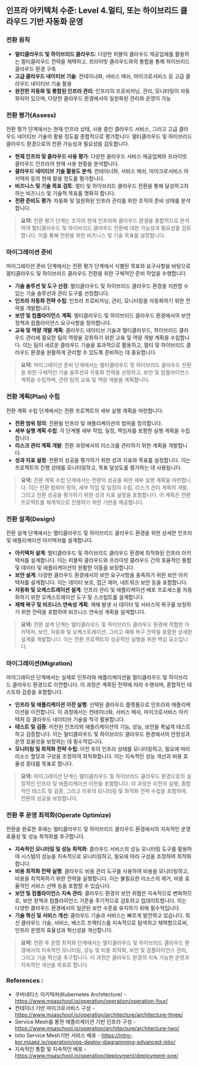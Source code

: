 ## 인프라 아키텍처 수준: Level 4.멀티, 또는 하이브리드 클라우드 기반 자동화 운영

### 전환 원칙
- **멀티클라우드 및 하이브리드 클라우드**: 다양한 퍼블릭 클라우드 제공업체를 활용하는 멀티클라우드 전략을 채택하고, 프라이빗 클라우드와의 통합을 통해 하이브리드 클라우드 환경 구축  
- **고급 클라우드 네이티브 기술**: 컨테이너화, 서비스 메쉬, 마이크로서비스 등 고급 클라우드 네이티브 기술 활용 
- **완전한 자동화 및 통합된 인프라 관리**: 인프라의 프로비저닝, 관리, 모니터링이 자동화되어 있으며, 다양한 클라우드 환경에서의 일원화된 관리와 운영이 가능

### 전환 평가(Assess)
전환 평가 단계에서는 현재 인프라 상태, 사용 중인 클라우드 서비스, 그리고 고급 클라우드 네이티브 기술의 활용 정도를 종합적으로 평가합니다. 멀티클라우드 및 하이브리드 클라우드 환경으로의 전환 가능성과 필요성을 검토합니다.
- **현재 인프라 및 클라우드 사용 평가**: 다양한 클라우드 서비스 제공업체와 프라이빗 클라우드 인프라의 현재 사용 현황을 분석합니다.
- **클라우드 네이티브 기술 활용도 분석**: 컨테이너화, 서비스 메쉬, 마이크로서비스 아키텍처 등의 현재 활용 정도를 평가합니다.
- **비즈니스 및 기술 목표 검토**: 멀티 및 하이브리드 클라우드 전환을 통해 달성하고자 하는 비즈니스 및 기술적 목표를 명확히 합니다.
- **전환 준비도 평가**: 자동화 및 일원화된 인프라 관리를 위한 조직의 준비 상태를 분석합니다.

> **요약:** 전환 평가 단계는 조직의 현재 인프라와 클라우드 환경을 종합적으로 분석하여 멀티클라우드 및 하이브리드 클라우드 전환에 대한 가능성과 필요성을 검토합니다. 이를 통해 전환을 위한 비즈니스 및 기술 목표를 설정합니다.

### 마이그레이션 준비
마이그레이션 준비 단계에서는 전환 평가 단계에서 식별된 목표와 요구사항을 바탕으로 멀티클라우드 및 하이브리드 클라우드 전환을 위한 구체적인 준비 작업을 수행합니다.
- **기술 솔루션 및 도구 선정**: 멀티클라우드 및 하이브리드 클라우드 환경을 지원할 수 있는 기술 솔루션과 관리 도구를 선정합니다.
- **인프라 자동화 전략 수립**: 인프라 프로비저닝, 관리, 모니터링을 자동화하기 위한 전략을 개발합니다.
- **보안 및 컴플라이언스 계획**: 멀티클라우드 및 하이브리드 클라우드 환경에서의 보안 정책과 컴플라이언스 요구사항을 정의합니다.
- **교육 및 역량 개발 계획**: 클라우드 네이티브 기술과 멀티클라우드, 하이브리드 클라우드 관리에 필요한 팀의 역량을 강화하기 위한 교육 및 역량 개발 계획을 수립합니다. 이는 팀이 새로운 클라우드 기술을 효과적으로 활용하고, 멀티 및 하이브리드 클라우드 환경을 원활하게 관리할 수 있도록 준비하는 데 중요합니다.

> **요약:** 마이그레이션 준비 단계에서는 멀티클라우드 및 하이브리드 클라우드 전환을 위한 구체적인 기술 솔루션과 자동화 전략을 선정하고, 보안 및 컴플라이언스 계획을 수립하며, 관련 팀의 교육 및 역량 개발을 계획합니다.

### 전환 계획(Plan) 수립
전환 계획 수립 단계에서는 전환 프로젝트의 세부 실행 계획을 마련합니다.
- **전환 범위 정의**: 전환될 인프라 및 애플리케이션의 범위를 정의합니다.
- **세부 실행 계획 수립**: 각 단계별 세부 작업, 일정, 책임자를 포함한 실행 계획을 수립합니다.
- **리스크 관리 계획 개발**: 전환 과정에서의 리스크를 관리하기 위한 계획을 개발합니다.
- **성과 지표 설정**: 전환의 성공을 평가하기 위한 성과 지표와 목표를 설정합니다. 이는 프로젝트의 진행 상태를 모니터링하고, 목표 달성도를 평가하는 데 사용됩니다.

> **요약:** 전환 계획 수립 단계에서는 전환의 성공을 위한 세부 실행 계획을 마련합니다. 이는 전환 범위의 정의, 세부 작업 및 일정의 수립, 리스크 관리 계획의 개발, 그리고 전환 성공을 평가하기 위한 성과 지표 설정을 포함합니다. 이 계획은 전환 프로젝트를 체계적으로 진행하기 위한 기반을 제공합니다.

### 전환 설계(Design)
전환 설계 단계에서는 멀티클라우드 및 하이브리드 클라우드 환경을 위한 상세한 인프라 및 애플리케이션 아키텍처를 설계합니다.
- **아키텍처 설계**: 멀티클라우드 및 하이브리드 클라우드 환경에 최적화된 인프라 아키텍처를 설계합니다. 이는 퍼블릭 클라우드와 프라이빗 클라우드 간의 효율적인 통합 및 데이터 및 애플리케이션의 원활한 이동을 보장합니다.
- **보안 설계**: 다양한 클라우드 환경에서의 보안 요구사항을 충족하기 위한 보안 아키텍처를 설계합니다. 이는 데이터 보호, 접근 제어, 네트워크 보안 등을 포함합니다.
- **자동화 및 오케스트레이션 설계**: 인프라 관리 및 애플리케이션 배포 프로세스를 자동화하기 위한 오케스트레이션 도구 및 스크립트를 설계합니다.
- **재해 복구 및 비즈니스 연속성 계획**: 재해 발생 시 데이터 및 서비스의 복구를 보장하기 위한 전략을 포함하여 비즈니스 연속성 계획을 설계합니다.

> **요약:** 전환 설계 단계는 멀티클라우드 및 하이브리드 클라우드 환경에 적합한 아키텍처, 보안, 자동화 및 오케스트레이션, 그리고 재해 복구 전략을 포함한 상세한 설계를 개발합니다. 이는 전환 프로젝트의 성공적인 실행을 위한 핵심 요소입니다.


### 마이그레이션(Migration)
마이그레이션 단계에서는 실제로 인프라와 애플리케이션을 멀티클라우드 및 하이브리드 클라우드 환경으로 이전합니다. 이 과정은 계획된 전략에 따라 수행되며, 종합적인 테스트와 검증을 포함합니다.
- **인프라 및 애플리케이션 이전 실행**: 선택된 클라우드 플랫폼으로 인프라와 애플리케이션을 이전합니다. 이 과정에서는 컨테이너화, 서비스 메쉬, 마이크로서비스 아키텍처 등 클라우드 네이티브 기술을 적극 활용합니다.
- **테스트 및 검증**: 이전된 인프라와 애플리케이션의 기능, 성능, 보안을 폭넓게 테스트하고 검증합니다. 이는 멀티클라우드 및 하이브리드 클라우드 환경에서의 안정성과 운영 효율성을 보장하는 데 필수적입니다.
- **모니터링 및 최적화 전략 수립**: 이전 후의 인프라 상태를 모니터링하고, 필요에 따라 리소스 할당과 구성을 조정하여 최적화합니다. 이는 지속적인 성능 개선과 비용 효율성 증대를 목표로 합니다.

> **요약:** 마이그레이션 단계는 멀티클라우드 및 하이브리드 클라우드 환경으로의 실질적인 인프라 및 애플리케이션 이전을 포함합니다. 이 과정은 이전의 실행, 종합적인 테스트 및 검증, 그리고 이후의 모니터링 및 최적화 전략 수립을 포함하여, 전환의 성공을 보장합니다.

### 전환 후 운영 최적화(Operate Optimize)
전환을 완료한 후에는 멀티클라우드 및 하이브리드 클라우드 환경에서의 지속적인 운영 효율성 및 성능 최적화를 추구합니다.
- **지속적인 모니터링 및 성능 최적화**: 클라우드 서비스의 성능 모니터링 도구를 활용하여 시스템의 성능을 지속적으로 모니터링하고, 필요에 따라 구성을 조정하여 최적화합니다.
- **비용 최적화 전략 실행**: 클라우드 비용 관리 도구를 사용하여 비용을 모니터링하고, 비용을 최적화하기 위한 전략을 실행합니다. 이는 불필요한 리소스의 제거, 비용 효율적인 서비스 선택 등을 포함할 수 있습니다.
- **보안 및 컴플라이언스 지속 관리**: 클라우드 환경의 보안 위협은 지속적으로 변화하므로, 보안 정책과 컴플라이언스 기준을 주기적으로 검토하고 업데이트합니다. 이는 다양한 클라우드 환경에서의 일관된 보안 수준을 유지하기 위해 필수적입니다.
- **기술 혁신 및 서비스 개선**: 클라우드 기술과 서비스는 빠르게 발전하고 있습니다. 최신 클라우드 기술, 서비스, 베스트 프랙티스를 지속적으로 탐색하고 채택함으로써, 인프라 운영의 효율성과 혁신성을 개선합니다.

> **요약:** 전환 후 운영 최적화 단계에서는 멀티클라우드 및 하이브리드 클라우드 환경에서의 지속적인 모니터링, 성능 및 비용 최적화, 보안 및 컴플라이언스 관리, 그리고 기술 혁신을 추구합니다. 이 과정은 클라우드 환경의 지속 가능한 운영과 지속적인 개선을 목표로 합니다.

### References :
- 쿠버네티스 아키텍처(Kubernetes Architecture) - https://www.msaschool.io/operation/operation/operation-four/
- 컨테이너 기반 마이크로서비스 구성 - https://www.msaschool.io/operation/architecture/architecture-three/
- Service Mesh를 통한 애플리케이션 기반 인프라 구성 - https://www.msaschool.io/operation/architecture/architecture-two/
- Istio Service Mesh기반 서비스 배포 - https://intro-kor.msaez.io/operation/ops-deploy-diagramming-advanced-istio/
- 지속적인 통합 및 지속적인 배포 - https://www.msaschool.io/operation/deployment/deployment-one/

